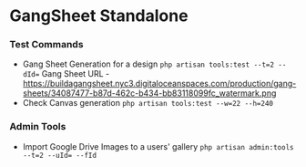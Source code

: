 # GangSheet Standalone

### Test Commands

- Gang Sheet Generation for a design
  `php artisan tools:test --t=2 --dId=`
   Gang Sheet URL - https://buildagangsheet.nyc3.digitaloceanspaces.com/production/gang-sheets/34087477-b87d-462c-b434-bb83118099fc_watermark.png
- Check Canvas generation
  `php artisan tools:test --w=22 --h=240`

### Admin Tools
- Import Google Drive Images to a users' gallery
  `php artisan admin:tools --t=2 --uId= --fId`
